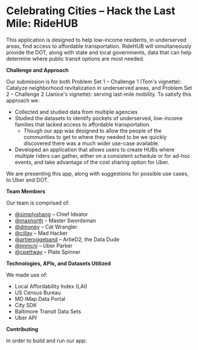 # Celebrating Cities – Hack the Last Mile: RideHUB

This application is designed to help low-income residents, in underserved areas, find access to affordable transportation. RideHUB will simultaneously provide the DOT, along with state and local governments, data that can help determine where public transit options are most needed.

**Challenge and Approach**

Our submission is for both Problem Set 1 – Challenge 1 (Tom's vignette): Catalyze neighborhood revitalization in underserved areas, and Problem Set 2 – Challenge 2 (Janice's vignette): serving last-mile mobility. To satisfy this approach we:

- Collected and studied data from multiple agencies
- Studied the datasets to identify pockets of underserved, low-income families that lacked access to affordable transportation.
  - Though our app was designed to allow the people of the communities to get to where they needed to be we quickly discovered there was a much wider use-case available.
- Developed an application that allows users to create HUBs where multiple riders can gather, either on a consistent schedule or for ad-hoc events, and take advantage of the cost sharing option for Uber.

We are presenting this app, along with suggestions for possible use cases, to Uber and DOT.

**Team Members**

Our team is comprised of:

- [@simplyshang](https://github.com/simplyshang) – Chief Ideator
- [@maxnorth](https://github.com/maxnorth) – Master Swordsman
- [@dmoney](https://www.linkedin.com/in/drenee123) – Cat Wrangler
- [@cillay](https://github.com/cillay) – Mad Hacker
- [@artieroggeband](https://github.com/artieroggeband) – ArtieD2, the Data Dude
- [@jmmcnj](https://github.com/jmmcnj) – Uber Parker
- [@cpettway](https://www.linkedin.com/in/cpettway) – Plate Spinner

**Technologies, APIs, and Datasets Utilized**

We made use of:

- Local Affordability Index (LAI)
- US Census Bureau
- MD iMap Data Portal
- City SDK
- Baltimore Transit Data Sets
- Uber API

**Contributing**

In order to build and run our app:
